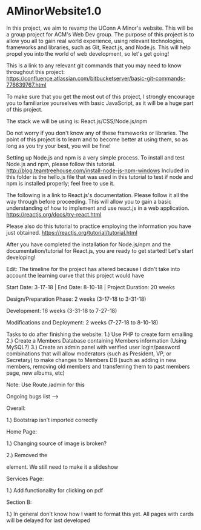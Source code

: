 # AMinorWebsite1.0
In this project, we aim to revamp the UConn A Minor's website.  This will be a group project for ACM's Web Dev group.  The purpose of this project is to allow you all to gain real world experience, using relevant technologies, frameworks and libraries, such as Git, React.js, and Node.js.  This will help propel you into the world of web development, so let's get going!

This is a link to any relevant git commands that you may need to know throughout this project: https://confluence.atlassian.com/bitbucketserver/basic-git-commands-776639767.html

To make sure that you get the most out of this project, I strongly encourage you to familiarize yourselves with basic JavaScript, as it will be a huge part of this project.  

The stack we will be using is: React.js/CSS/Node.js/npm


Do not worry if you don't know any of these frameworks or libraries.  The point of this project is to learn and to become better at using them, so as long as you try your best, you will be fine!

Setting up Node.js and npm is a very simple process.  To install and test Node.js and npm, please follow this tutorial.
http://blog.teamtreehouse.com/install-node-js-npm-windows
Included in this folder is the hello.js file that was used in this tutorial to test if node and npm is installed properly; feel free to use it.

The following is a link to React.js's documentation.  Please follow it all the way through before proceeding.  This will allow you to gain a basic understanding of how to implement and use react.js in a web application.
https://reactjs.org/docs/try-react.html

Please also do this tutorial to practice employing the information you have just obtained.
https://reactjs.org/tutorial/tutorial.html


After you have completed the installation for Node.js/npm and the documentation/tutorial for React.js, you are ready to get started! Let's start developing!


Edit: The timeline for the project has altered because I didn't take into account the learning curve that this project would have

Start Date: 3-17-18 | End Date: 8-10-18 | Project Duration: 20 weeks

Design/Preparation Phase: 2 weeks (3-17-18 to 3-31-18)

Development: 16 weeks (3-31-18 to 7-27-18)

Modifications and Deployment: 2 weeks (7-27-18 to 8-10-18)


Tasks to do after finishing the website:
1.) Use PHP to create form emailing
2.) Create a Members Database containing Members information (Using MySQL?)
3.) Create an admin panel with verified user login/password combinations that will allow moderators (such as President, VP, or Secretary) to make changes to Members DB (such as adding in new members, removing old members and transferring them to past members page, new albums, etc)

Note: Use Route /admin for this

Ongoing bugs list -->


Overall:

1.) Bootstrap isn't imported correctly

Home Page:

1.) Changing source of image is broken?

2.) Removed the <p> element.  We still need to make it a slideshow

Services Page:

1.) Add functionality for clicking on pdf

Section B:

1.) In general don't know how I want to format this yet.  All pages with cards will be delayed for last developed
